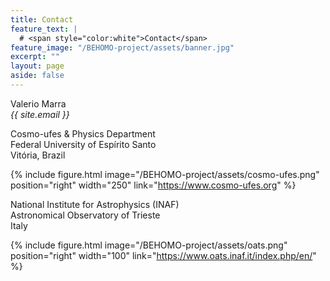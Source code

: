 ```yaml
---
title: Contact
feature_text: |
  # <span style="color:white">Contact</span>
feature_image: "/BEHOMO-project/assets/banner.jpg"
excerpt: ""
layout: page
aside: false
---
```


<!-- {% include figure.html image="/BEHOMO-project/assets/vale.jpg" position="left" width="250px" %} -->

Valerio Marra\
*{{ site.email }}*

Cosmo-ufes & Physics Department\
Federal University of Espírito Santo\
Vitória, Brazil

{% include figure.html image="/BEHOMO-project/assets/cosmo-ufes.png" position="right" width="250" link="https://www.cosmo-ufes.org" %}

National Institute for Astrophysics (INAF)\
Astronomical Observatory of Trieste\
Italy

{% include figure.html image="/BEHOMO-project/assets/oats.png" position="right" width="100" link="https://www.oats.inaf.it/index.php/en/" %}

<!-- {% include site-form.html %} -->